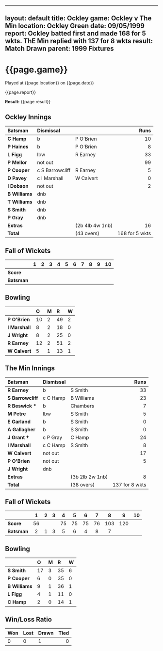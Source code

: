  ---
layout: default
title: Ockley
game: Ockley v The Min
location: Ockley Green
date: 09/05/1999
report: Ockley batted first and made 168 for 5 wkts. ThE Min replied with 137 for 8 wkts
result: Match Drawn
parent: 1999 Fixtures
---

# {{page.game}}

Played at {{page.location}} on {{page.date}}

{{page.report}}

**Result:** {{page.result}}

## Ockley Innings

| Batsman | Dismissal |  | Runs |
|:---|:---|---|---:|
| **C Hamp** | b | P O'Brien | 10 |
| **P Haines** | b | P O'Brien | 8 |
| **L Figg** | lbw | R Earney | 33 |
| **P Mellor** | not out |  | 99 |
| **P Cooper** | c S Barrowcliff | R Earney | 5 |
| **D Pavey** | c I Marshall | W Calvert | 0 |
| **I Dobson** | not out |  | 2 |
| **B Williams** | dnb |  |  |
| **T Williams** | dnb |  |  |
| **S Smith** | dnb |  |  |
| **P Gray** | dnb |  |  |
| **Extras** | | (2b 4lb 4w 1nb) | 16 |
| **Total** | | (43 overs) | 168 for 5 wkts |

## Fall of Wickets

| | 1 | 2 | 3 | 4 | 5 | 6 | 7 | 8 | 9 | 10 |
|---|:---:|:---:|:---:|:---:|:---:|:---:|:---:|:---:|:---:|:---:|
| **Score** |  |  |  |  |  |  |  |  |  |  |
| **Batsman** |  |  |  |  |  |  |  |  |  |  |

## Bowling

| | O | M | R | W |
|---|:---|:---|:---|:---|
| **P O'Brien** | 10 | 2 | 49 | 2 |
| **I Marshall** | 8 | 2 | 18 | 0 |
| **J Wright** | 8 | 2 | 25 | 0 |
| **R Earney** | 12 | 2 | 51 | 2 |
| **W Calvert** | 5 | 1 | 13 | 1 |

## The Min Innings

| Batsman | Dismissal |  | Runs |
|:---|:---|---|---:|
| **R Earney** | b | S Smith | 33 |
| **S Barrowcliff** | c C Hamp | B Williams | 23 |
| **R Beswick &#42;** | b | Chambers | 7 |
| **M Petre** | lbw | S Smith | 5 |
| **E Garland** | b | S Smith | 0 |
| **A Gallagher** | b | S Smith | 0 |
| **J Grant &#8224;** | c P Gray | C Hamp | 24 |
| **I Marshall** | c C Hamp | S Smith | 8 |
| **W Calvert** | not out |  | 17 |
| **P O'Brien** | not out |  | 5 |
| **J Wright** | dnb |  |  |
| **Extras** | | (3b 2lb 2w 1nb) | 8 |
| **Total** | | (38 overs) | 137 for 8 wkts |

## Fall of Wickets

| | 1 | 2 | 3 | 4 | 5 | 6 | 7 | 8 | 9 | 10 |
|---|:---:|:---:|:---:|:---:|:---:|:---:|:---:|:---:|:---:|:---:|
| **Score** | 56 |  |  | 75 | 75 | 75 | 76 | 103 | 120 |  |
| **Batsman** | 2 | 1 | 3 | 5 | 6 | 4 | 8 | 7 |  |  |

## Bowling

| | O | M | R | W |
|---|:---|:---|:---|:---|
| **S Smith** | 17 | 3 | 35 | 6 |
| **P Cooper** | 6 | 0 | 35 | 0 |
| **B Williams** | 9 | 1 | 36 | 1 |
| **L Figg** | 4 | 1 | 11 | 0 |
| **C Hamp** | 2 | 0 | 14 | 1 |

## Win/Loss Ratio

| Won | Lost | Drawn | Tied |
|:---|:---|:---|---:|
| 0 | 0 | 1 | 0 |